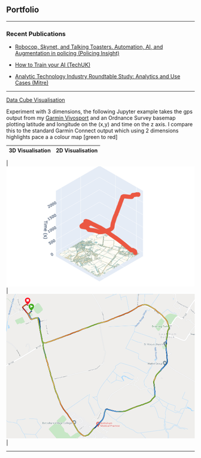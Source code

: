 <link rel="stylesheet" href="css/md.css">

## Portfolio

---

### Recent Publications 

- [Robocop, Skynet, and Talking Toasters. Automation, AI, and Augmentation in policing (Policing Insight)](https://policinginsight.com/features/robocop-skynet-and-talking-toasters-automation-ai-and-augmentation-in-policing/)


- [How to Train your AI (TechUK)](https://www.techuk.org/resource/how-to-train-your-ai.html)

- [Analytic Technology Industry Roundtable Study: Analytics and Use Cases (Mitre)](http://www.technologyroundtable.org/pdfs/Analytics_and_Use_Cases_Study_IBM_SAS_11_25_16.pdf)

---
[Data Cube Visualisation](/pages/datacube.md)

Experiment with 3 dimensions, the following Jupyter example takes the gps output from my [Garmin Vivosport](https://support.garmin.com/en-US/?identifier=563441244&tab=topics) and an Ordnance Survey basemap plotting latitude and longitude on the (x,y) and time on the z axis. I compare this to the standard Garmin Connect output which using 2 dimensions highlights pace a a colour map [green to red]  

| 3D Visualisation            | 2D Visualisation        |
| :-----------:               | :-----------: |

| <a href="/jupyter/adamsrun.html"><img src="images/datacube/datacube.png"  class="inline-img"  /></a>      | <a href="/jupyter/adamsrun.html"><img src="images/datacube/2drunning.png" class="inline-img" /></a>       |





---


